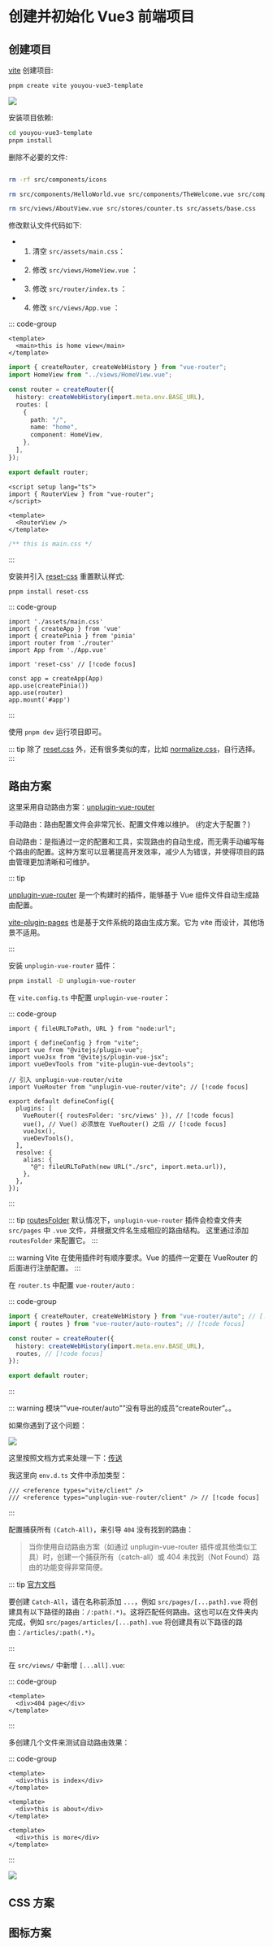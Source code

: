 # 创建并初始化 Vue3 前端项目

## 创建项目

[vite](https://cn.vite.dev/) 创建项目:

```bash
pnpm create vite youyou-vue3-template
```

![](./images/init-project.jpg)

安装项目依赖:

```bash
cd youyou-vue3-template
pnpm install
```

删除不必要的文件:

```bash

rm -rf src/components/icons

rm src/components/HelloWorld.vue src/components/TheWelcome.vue src/components/WelcomeItem.vue

rm src/views/AboutView.vue src/stores/counter.ts src/assets/base.css
```

修改默认文件代码如下:

- 1. 清空 `src/assets/main.css`：
- 2. 修改 `src/views/HomeView.vue` ：
- 3. 修改 `src/router/index.ts` ：
- 4. 修改 `src/views/App.vue` ：

::: code-group

```vue [HomeView.vue]
<template>
  <main>this is home view</main>
</template>
```

```ts [index.ts]
import { createRouter, createWebHistory } from "vue-router";
import HomeView from "../views/HomeView.vue";

const router = createRouter({
  history: createWebHistory(import.meta.env.BASE_URL),
  routes: [
    {
      path: "/",
      name: "home",
      component: HomeView,
    },
  ],
});

export default router;
```

```vue [App.vue]
<script setup lang="ts">
import { RouterView } from "vue-router";
</script>

<template>
  <RouterView />
</template>
```

```css [main.css]
/** this is main.css */
```

:::

安装并引入 [reset-css](https://www.npmjs.com/package/reset-css) 重置默认样式:

```bash
pnpm install reset-css
```

::: code-group

```ts{9} [src/main.ts]
import './assets/main.css'
import { createApp } from 'vue'
import { createPinia } from 'pinia'
import router from './router'
import App from './App.vue'

import 'reset-css' // [!code focus]

const app = createApp(App)
app.use(createPinia())
app.use(router)
app.mount('#app')
```

:::

使用 `pnpm dev` 运行项目即可。

::: tip
除了 [reset.css](https://www.npmjs.com/package/reset-css) 外，还有很多类似的库，比如 [normalize.css](https://necolas.github.io/normalize.css/)，自行选择。
:::

## 路由方案

这里采用自动路由方案：[unplugin-vue-router](https://github.com/posva/unplugin-vue-router)

手动路由：路由配置文件会非常冗长、配置文件难以维护。 (约定大于配置？)

自动路由：是指通过一定的配置和工具，实现路由的自动生成，而无需手动编写每个路由的配置。这种方案可以显著提高开发效率，减少人为错误，并使得项目的路由管理更加清晰和可维护。

::: tip

[unplugin-vue-router](https://github.com/posva/unplugin-vue-router) 是一个构建时的插件，能够基于 Vue 组件文件自动生成路由配置。

[vite-plugin-pages](https://github.com/hannoeru/vite-plugin-pages) 也是基于文件系统的路由生成方案。它为 vite 而设计，其他场景不适用。

:::

安装 `unplugin-vue-router` 插件：

```bash
pnpm install -D unplugin-vue-router
```

在 `vite.config.ts` 中配置 `unplugin-vue-router`：

::: code-group

```ts{9,13} [vite.config.ts]
import { fileURLToPath, URL } from "node:url";

import { defineConfig } from "vite";
import vue from "@vitejs/plugin-vue";
import vueJsx from "@vitejs/plugin-vue-jsx";
import vueDevTools from "vite-plugin-vue-devtools";

// 引入 unplugin-vue-router/vite
import VueRouter from "unplugin-vue-router/vite"; // [!code focus]

export default defineConfig({
  plugins: [
    VueRouter({ routesFolder: 'src/views' }), // [!code focus]
    vue(), // Vue() 必须放在 VueRouter() 之后 // [!code focus]
    vueJsx(),
    vueDevTools(),
  ],
  resolve: {
    alias: {
      "@": fileURLToPath(new URL("./src", import.meta.url)),
    },
  },
});
```

:::

::: tip [routesFolder](https://uvr.esm.is/guide/file-based-routing.html#custom-extensions)
默认情况下，`unplugin-vue-router` 插件会检查文件夹 `src/pages` 中 `.vue` 文件，并根据文件名生成相应的路由结构。
这里通过添加 `routesFolder` 来配置它。
:::

::: warning
Vite 在使用插件时有顺序要求。Vue 的插件一定要在 VueRouter 的后面进行注册配置。
:::

在 `router.ts` 中配置 `vue-router/auto` :

::: code-group

```ts {1,2,6} [src/router/index.ts]
import { createRouter, createWebHistory } from "vue-router/auto"; // [!code focus]
import { routes } from "vue-router/auto-routes"; // [!code focus]

const router = createRouter({
  history: createWebHistory(import.meta.env.BASE_URL),
  routes, // [!code focus]
});

export default router;
```

:::

::: warning 模块“"vue-router/auto"”没有导出的成员“createRouter”。。

如果你遇到了这个问题：

![](./images/auto-routes-ts-error.jgp.jpg)

这里按照文档方式来处理一下：[传送](https://github.com/posva/unplugin-vue-router?tab=readme-ov-file#setup)

我这里向 `env.d.ts` 文件中添加类型：

```ts{2}
/// <reference types="vite/client" />
/// <reference types="unplugin-vue-router/client" /> // [!code focus]
```

:::

配置捕获所有 `(Catch-All)`，来引导 `404` 没有找到的路由：

> 当你使用自动路由方案（如通过 unplugin-vue-router 插件或其他类似工具）时，创建一个捕获所有（catch-all）或 404 未找到（Not Found）路由的功能变得非常简便。

::: tip [官方文档](https://uvr.esm.is/guide/file-based-routing.html#catch-all-404-not-found-route)

要创建 `Catch-All`，请在名称前添加 `...`，例如 `src/pages/[...path].vue` 将创建具有以下路径的路由：`/:path(.*)`。这将匹配任何路由。这也可以在文件夹内完成，例如 `src/pages/articles/[...path].vue` 将创建具有以下路径的路由：`/articles/:path(.*)`。

:::

在 `src/views/` 中新增 `[...all].vue`:

::: code-group

```vue [src/views/[...all].vue]
<template>
  <div>404 page</div>
</template>
```

:::

多创建几个文件来测试自动路由效果：

::: code-group

```vue [src/views/index.vue]
<template>
  <div>this is index</div>
</template>
```

```vue [src/views/about.vue]
<template>
  <div>this is about</div>
</template>
```

```vue [src/views/more.vue]
<template>
  <div>this is more</div>
</template>
```

:::

![](./images/auto-route-example.jpg)

## CSS 方案

## 图标方案
